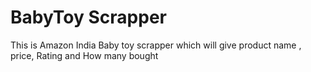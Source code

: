 # BabyToy Scrapper



This is Amazon India Baby toy scrapper which will give product name , price, Rating and How many bought
